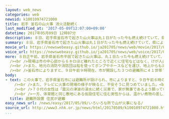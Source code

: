 ```yaml
---
layout: web_news
categories: web
newsid: k10010974721000
title: 岩手 釜石の山火事 消火活動続く
last_modified_at: '2017-05-09T12:07:00+09:00'
datetime: 2017年05月09日 12時07分
description: ８日、岩手県釜石市で起きた山火事は丸１日がたった今も燃え続けていて、県によりますと、これまでに山林およそ４００ヘクタールが焼けました。県や自衛隊がヘリコプター１２機などで消火活動を続けています。
summary: ８日、岩手県釜石市で起きた山火事は丸１日がたった今も燃え続けていて、県によりますと、これまでに山林およそ４００ヘクタールが焼けました。県や自衛隊がヘリコプター１２機などで消火活動を続けています。
movie_url: https://newswebeasy.github.io/ja201705/news/web/movie/2017/05/09/k10010974721000.mp4
voice_url: https://newswebeasy.github.io/ja201705/news/web/voice/2017/05/09/k10010974721000.mp3
more: ８日正午前、岩手県釜石市平田で起きた山火事は、丸１日たった今も燃え続けていて、県によりますと、これまでに山林およそ４００ヘクタールが焼けました。<br
  /><br />現場は市の中心部から６キロほど離れたところで近くに住宅などはなく、けが人はいないということです。<br /><br />９日の消火活動は午前５時ごろから再開され、岩手県のほか、自衛隊や隣接する青森や秋田の２つの県のヘリコプター合わせて１２機が出て消火を続けています。<br
  /><br />また、地元の消防や消防団は船を使ってポンプやホースなどを運び、地上からも消火活動にあたっているということです。<br /><br />一方、釜石市は、さらに燃え広がるおそれもあるとして尾崎白浜と佐須の２つの地区の１３６世帯３４８人に避難指示を出しています。<br
  /><br />釜石市によりますと、９日午前９時現在、市が開設した３つの避難所に４１世帯７０人が避難しているということです。
body:
- text: この火事で、岩手県釜石市には避難所が設けられ、市によりますと、９日午前６時の時点で合わせて７４人が避難していました。<br /><br />このうち、最も多い４６人が避難していた平田地区の体育館では住民が毛布を使ったり、段ボールで風よけを作ったりして寒さをしのいでいました。<br
    /><br />また、テレビに火事の現場の様子が映ると、不安そうに見つめていました。<br /><br />８０代の女性は「体が冷えてしまい昨夜はぜんぜん眠れませんでした」と話していました。<br
    /><br />７０代の女性は「震災の津波の浸水に続く災害で、家が無事であるよう願っています。現場がどうなっているのか、さっぱりわからず不安です」と話していました。<br
    /><br />一方、体育館と同じ敷地にある仮設住宅に住む男性からは、温かい煮物の差し入れが届けられました。<br /><br />男性は津波で自宅を失い、仮設住宅に移る前は、この体育館で避難生活を送っていたということで、「震災の前に食堂を経営していてお世話になった人も多いので、避難所が開設されたと聞き差し入れを持ってきました」と話していました。
  title: 避難所設置 住民が避難
easy_news_url: /news/easy/2017/05/09/いろいろな所で山が火事になる/
source_url: http://www3.nhk.or.jp/news/html/20170509/k10010974721000.html?utm_int=news-new_contents_list-items_025
...
```

